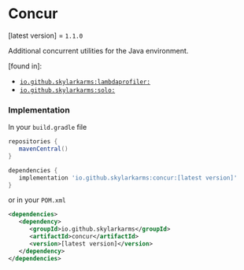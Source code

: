 # Concur
[latest version] = `1.1.0`

Additional concurrent utilities for the Java environment.

[found in]:
   - [`io.github.skylarkarms:lambdaprofiler:`](https://github.com/Skylarkarms/LambdaProfiler)
   - [`io.github.skylarkarms:solo:`](https://github.com/Skylarkarms/solo)

### Implementation
In your `build.gradle` file
```groovy
repositories {
   mavenCentral()
}

dependencies {
   implementation 'io.github.skylarkarms:concur:[latest version]'
}
```

or in your `POM.xml`
```xml
<dependencies>
   <dependency>
      <groupId>io.github.skylarkarms</groupId>
      <artifactId>concur</artifactId>
      <version>[latest version]</version>
   </dependency>
</dependencies>
```
